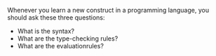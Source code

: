 Whenever you learn a new construct in a programming language, you should ask these three questions:  
* What is the syntax?  
* What are the type-checking rules?  
* What are the evaluationrules?
